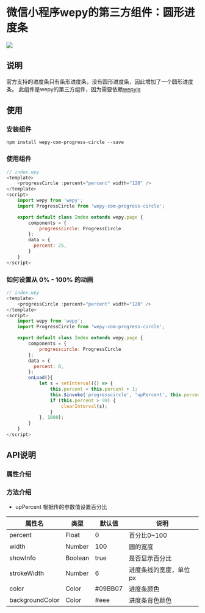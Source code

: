 
# 微信小程序wepy的第三方组件：圆形进度条

![](http://oxk008h6r.bkt.clouddn.com/demo.png)

## 说明

官方支持的进度条只有条形进度条，没有圆形进度条，因此增加了一个圆形进度条。
此组件是wepy的第三方组件，因为需要依赖[wepyjs](https://github.com/Tencent/wepy)

## 使用

### 安装组件

```shell
npm install wepy-com-progress-circle --save
```

### 使用组件

```javascript
// index.wpy
<template>
    <progressCircle :percent="percent" width="120" />
</template>
<script>
    import wepy from 'wepy';
    import ProgressCircle from 'wepy-com-progress-circle';

    export default class Index extends wepy.page {
        components = {
            progresscircle: ProgressCircle
        };
        data = {
          percent: 25, 
        }
    }
</script>
```

### 如何设置从 0% - 100% 的动画

```javascript
// index.wpy
<template>
    <progressCircle :percent="percent" width="120" />
</template>
<script>
    import wepy from 'wepy';
    import ProgressCircle from 'wepy-com-progress-circle';

    export default class Index extends wepy.page {
        components = {
            progresscircle: ProgressCircle
        };
        data = {
          percent: 0, 
        };
        onLoad(){
            let s = setInterval(() => {
                this.percent = this.percent + 1;
                this.$invoke('progresscircle', 'upPercent', this.percent)
                if (this.percent > 99) {
                    clearInterval(s);
                }
            }, 1000);
        }
    }
</script>
```

## API说明

### 属性介绍
<table>
    <thead>
        <tr>
            <th>属性名</th><th>类型</th><th>默认值</th><th>说明</th>
        </tr>
    </thead>
    <tbody>
        <tr>
            <td>percent</td><td>Float</td><td>0</td><td>百分比0~100</td>
        </tr>
        <tr>
            <td>width</td><td>Number</td><td>100</td><td>圆的宽度</td>
        </tr>
        <tr>
            <td>showInfo</td><td>Boolean</td><td>true</td><td>是否显示百分比</td>
        </tr>
        <tr>
            <td>strokeWidth</td><td>Number</td><td>6</td><td>进度条线的宽度，单位px</td>
        </tr>
        <tr>
            <td>color</td><td>Color</td><td>#09BB07</td><td>进度条颜色</td>
        </tr>
        <tr>
            <td>backgroundColor</td><td>Color</td><td>#eee</td><td>进度条背色颜色</td>
        </tr>
    </tbody>
</talbe>

### 方法介绍

-   upPercent 根据传的参数值设置百分比
                                                 	             

